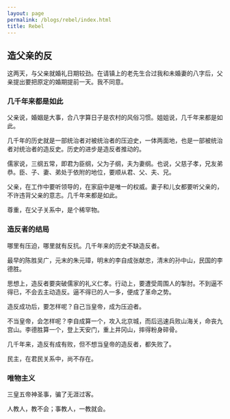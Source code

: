 ```yaml
---
layout: page
permalink: /blogs/rebel/index.html
title: Rebel
---
```



## 造父亲的反

这两天，与父亲就婚礼日期较劲。在请镇上的老先生合过我和未婚妻的八字后，父亲提出要把原定的婚期提前一天。我不同意。

### 几千年来都是如此

父亲说，婚姻是大事，合八字算日子是农村的风俗习惯。姐姐说，几千年来都是如此。

几千年的历史就是一部统治者对被统治者的压迫史，一体两面地，也是一部被统治者对统治者的造反史。历史的进步是造反者推动的。

儒家说，三纲五常，即君为臣纲，父为子纲，夫为妻纲。也说，父慈子孝，兄友弟恭。臣、子、妻、弟处于依附的地位，要顺从君、父、夫、兄。

父亲，在工作中要听领导的，在家庭中是唯一的权威。妻子和儿女都要听父亲的，不许违背父亲的意志。几千年来都是如此。

尊重，在父子关系中，是个稀罕物。

### 造反者的结局

哪里有压迫，哪里就有反抗。几千年来的历史不缺造反者。

最早的陈胜吴广，元末的朱元璋，明末的李自成张献忠，清末的孙中山，民国的李德胜。

思想上，造反者要突破儒家的礼义仁孝。行动上，要遭受周围人的掣肘。不到逼不得已，不会去主动造反。逼不得已的人一多，便成了革命之势。

造反成功后，要怎样呢？自己当皇帝，成为压迫者。

不当皇帝，会怎样呢？李自成算一个，攻入北京城，而后迅速兵败山海关，命丧九宫山。李德胜算一个，登上天安门，重上井冈山，摔得粉身碎骨。

几千年来，造反有成有败，但不想当皇帝的造反者，都失败了。

民主，在君民关系中，尚不存在。

### 唯物主义

三皇五帝神圣事，骗了无涯过客。

人教人，教不会；事教人，一教就会。